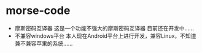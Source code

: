 # morse-code
- 摩斯密码互译器
这是一个功能不强大的摩斯密码互译器
目前还在开发中……
- 不兼容windows平台
本人现在Android平台上进行开发，兼容Linux，不知道兼不兼容苹果的系统……
